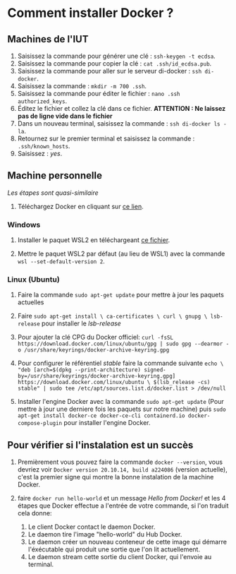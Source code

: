 # Comment installer Docker ?

## Machines de l'IUT

1. Saisissez la commande pour générer une clé : `ssh-keygen -t ecdsa`.
2. Saisissez la commande pour copier la clé : `cat .ssh/id_ecdsa.pub`.
3. Saisissez la commande pour aller sur le serveur di-docker : `ssh di-docker`.
4. Saisissez la commande : `mkdir -m 700 .ssh`.
5. Saisissez la commande pour éditer le fichier : `nano .ssh authorized_keys`.
6. Éditez le fichier et collez la clé dans ce fichier.
   **ATTENTION : Ne laissez pas de ligne vide dans le fichier**
7. Dans un nouveau terminal, saisissez la commande : `ssh di-docker ls -la`.
8. Retournez sur le premier terminal et saisissez la commande : `.ssh/known_hosts`.
9. Saisissez : *yes*.

## Machine personnelle

*Les étapes sont quasi-similaire*

1. Téléchargez Docker en cliquant sur [ce lien](https://www.docker.com/get-started/).

### Windows

1. Installer le paquet WSL2 en téléchargeant [ce fichier](https://wslstorestorage.blob.core.windows.net/wslblob/wsl_update_x64.msi).

2. Mettre le paquet WSL2 par défaut (au lieu de WSL1) avec la commande `wsl --set-default-version 2`.

### Linux (Ubuntu)

1. Faire la commande `sudo apt-get update` pour mettre à jour les paquets actuelles

2. Faire `sudo apt-get install \ ca-certificates \ curl \ gnupg \ lsb-release` pour installer le *lsb-release*

3. Pour ajouter la clé CPG du Docker officiel: `curl -fsSL https://download.docker.com/linux/ubuntu/gpg | sudo gpg --dearmor -o /usr/share/keyrings/docker-archive-keyring.gpg`

4. Pour configurer le référentiel *stable* faire la commande suivante `echo \ "deb [arch=$(dpkg --print-architecture) signed-by=/usr/share/keyrings/docker-archive-keyring.gpg] https://download.docker.com/linux/ubuntu \ $(lsb_release -cs) stable" | sudo tee /etc/apt/sources.list.d/docker.list > /dev/null`

5. Installer l'engine Docker avec la commande `sudo apt-get update` (Pour mettre à jour une derniere fois les paquets sur notre machine) puis `sudo apt-get install docker-ce docker-ce-cli containerd.io docker-compose-plugin` pour installer l'engine Docker.

## Pour vérifier si l'instalation est un succès

1. Premièrement vous pouvez faire la commande `docker --version`, vous devriez voir `Docker version 20.10.14, build a224086` (version actuelle), c'est la premier signe qui montre la bonne instalation de la machine Docker.

2. faire `docker run hello-world` et un message *Hello from Docker!* et les 4 étapes que Docker effectue a l'entrée de votre commande, si l'on traduit cela donne:
   1. Le client Docker contact le daemon Docker.
   2. Le daemon tire l'image "hello-world" du Hub Docker.
   3. Le daemon créer un nouveau conteneur de cette image qui démarre l'éxécutable qui produit une sortie que l'on lit actuellement.
   4. Le daemon stream cette sortie du client Docker, qui l'envoie au terminal.

